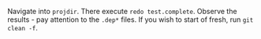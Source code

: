 Navigate into `projdir`.
There execute `redo test.complete`.
Observe the results - pay attention to the `.dep*` files.
If you wish to start of fresh, run `git clean -f`.
